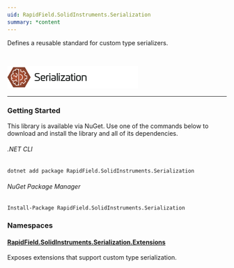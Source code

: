 ```yaml
---
uid: RapidField.SolidInstruments.Serialization
summary: *content
---
```


<!--
Copyright (c) RapidField LLC. Licensed under the MIT License. See LICENSE.txt in the project root for license information.
-->

Defines a reusable standard for custom type serializers.

<br />

![Serialization label](../images/Label.Serialization.300w.png)
- - -

### Getting Started

This library is available via NuGet. Use one of the commands below to download and install the library and all of its dependencies.

###### .NET CLI

```shell
dotnet add package RapidField.SolidInstruments.Serialization
```

###### NuGet Package Manager

```shell
Install-Package RapidField.SolidInstruments.Serialization
```

### Namespaces

#### [RapidField.SolidInstruments.Serialization.Extensions](RapidField.SolidInstruments.Serialization.Extensions.html)

<section>
Exposes extensions that support custom type serialization.
</section>